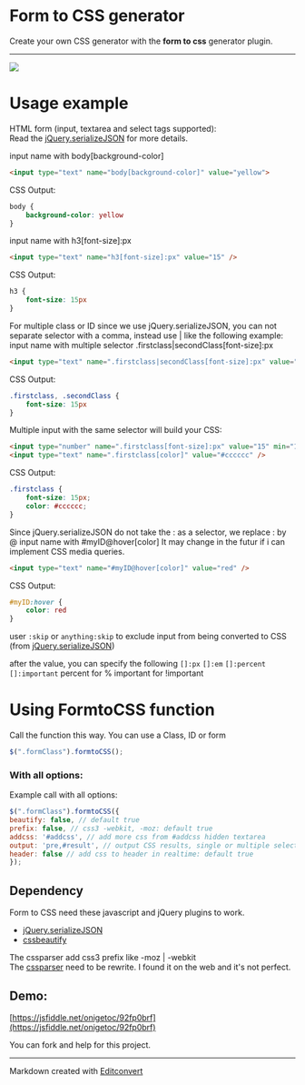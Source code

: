 # Form to CSS generator

Create your own CSS generator with the **form to css** generator plugin.

* * *

![](https://raw.githubusercontent.com/onigetoc/Form-To-CSS---jQuery-Plugin-form-to-CSS-generator/master/screenshot1.png)  

# Usage example

HTML form (input, textarea and select tags supported):  
Read the [jQuery.serializeJSON](https://github.com/marioizquierdo/jquery.serializeJSON) for more details.   

input name with body[background-color]
```html
<input type="text" name="body[background-color]" value="yellow">
```

CSS Output:

```css
body {
    background-color: yellow
}
```

input name with h3[font-size]:px
```html
<input type="text" name="h3[font-size]:px" value="15" />
```

CSS Output:

```css
h3 {
    font-size: 15px
}
```

For multiple class or ID since we use jQuery.serializeJSON, you can not separate selector with a comma, instead use | like the following example: input name with multiple selector .firstclass|secondClass[font-size]:px
```html
<input type="text" name=".firstclass|secondClass[font-size]:px" value="15" />
```

CSS Output:

```css
.firstclass, .secondClass {
    font-size: 15px
}
```


Multiple input with the same selector will build your CSS:
```html
<input type="number" name=".firstclass[font-size]:px" value="15" min="1" max="20" />
<input type="text" name=".firstclass[color]" value="#cccccc" /> 
``` 

CSS Output:

```css
.firstclass {
    font-size: 15px;
    color: #cccccc;
}
```

Since jQuery.serializeJSON do not take the : as a selector, we replace : by @ input name with #myID@hover[color]
It may change in the futur if i can implement CSS media queries.
```html
<input type="text" name="#myID@hover[color]" value="red" />
```

CSS Output:

```css
#myID:hover {
    color: red
}
```
user `:skip` or `anything:skip` to exclude input from being converted to CSS (from   [jQuery.serializeJSON](https://github.com/marioizquierdo/jquery.serializeJSON#parse-values-with-types)) 

after the value, you can specify the following 
`[]:px` `[]:em` `[]:percent` `[]:important` 
percent for % 
important for !important

# Using FormtoCSS function

Call the function this way. You can use a Class, ID or form

```javascript 
$(".formClass").formtoCSS();
```

### With all options:

Example call with all options:

```javascript
$(".formClass").formtoCSS({  
beautify: false, // default true  
prefix: false, // css3 -webkit, -moz: default true  
addcss: '#addcss', // add more css from #addcss hidden textarea  
output: 'pre,#result', // output CSS results, single or multiple selector(s)  
header: false // add css to header in realtime: default true  
});
```


## Dependency

Form to CSS need these javascript and jQuery plugins to work.

*   [jQuery.serializeJSON](https://github.com/marioizquierdo/jquery.serializeJSON)
*   [cssbeautify](https://github.com/senchalabs/cssbeautify)

The cssparser add css3 prefix like -moz | -webkit  
The [cssparser](https://github.com/onigetoc/Form-To-CSS---jQuery-Plugin-form-to-CSS-generator/blob/master/js/cssParser.js) need to be rewrite. I found it on the web and it's not perfect.

## Demo:

[https://jsfiddle.net/onigetoc/92fp0brf](https://jsfiddle.net/onigetoc/92fp0brf)

You can fork and help for this project.  

* * *

Markdown created with [Editconvert](http://editconvert.com/)
